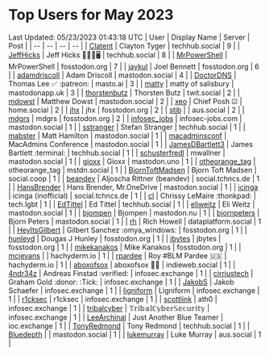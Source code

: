 # Top Users for May 2023
Last Updated: 05/23/2023 01:43:18 UTC
| User | Display Name | Server | Post |
| -- | -- | -- | -- |
| [Clatent](https://techhub.social/@Clatent) | Clayton Tyger | techhub.social | 9 |
| [JeffHicks](https://techhub.social/@JeffHicks) | Jeff Hicks 🐶🎼🍷🖥️ | techhub.social | 8 |
| [MrPowerShell](https://fosstodon.org/@MrPowerShell) | MrPowerShell | fosstodon.org | 7 |
| [jaykul](https://fosstodon.org/@jaykul) | Joel Bennett | fosstodon.org | 6 |
| [adamdriscoll](https://mastodon.social/@adamdriscoll) | Adam Driscoll | mastodon.social | 4 |
| [DoctorDNS](https://masto.ai/@DoctorDNS) | Thomas Lee ✅ :patreon: | masto.ai | 3 |
| [matty](https://mastodonapp.uk/@matty) | matty of salisbury | mastodonapp.uk | 3 |
| [thorstenbutz](https://twit.social/@thorstenbutz) | Thorsten Butz | twit.social | 2 |
| [mdowst](https://mastodon.social/@mdowst) | Matthew Dowst | mastodon.social | 2 |
| [xeo](https://home.social/@xeo) | Chief Posh ☑ | home.social | 2 |
| [jhx](https://fosstodon.org/@jhx) | jhx | fosstodon.org | 2 |
| [stib](https://aus.social/@stib) |  | aus.social | 2 |
| [mdgrs](https://fosstodon.org/@mdgrs) | mdgrs | fosstodon.org | 2 |
| [infosec_jobs](https://mastodon.social/@infosec_jobs) | infosec-jobs.com | mastodon.social | 1 |
| [sstranger](https://techhub.social/@sstranger) | Stefan Stranger | techhub.social | 1 |
| [mabster](https://mastodon.social/@mabster) | Matt Hamilton | mastodon.social | 1 |
| [macadminsconf](https://mastodon.social/@macadminsconf) | MacAdmins Conference | mastodon.social | 1 |
| [JamesDBartlett3](https://techhub.social/@JamesDBartlett3) | James Bartlett :terminal: | techhub.social | 1 |
| [schusterfredl](https://mastodon.social/@schusterfredl) | mwallner | mastodon.social | 1 |
| [gioxx](https://mastodon.uno/@gioxx) | Gioxx | mastodon.uno | 1 |
| [otheorange_tag](https://mstdn.social/@otheorange_tag) | otheorange_tag | mstdn.social | 1 |
| [BjornToftMadsen](https://social.coop/@BjornToftMadsen) | Bjorn Toft Madsen | social.coop | 1 |
| [beandev](https://social.tchncs.de/@beandev) | Aljoscha Rittner (beandev) | social.tchncs.de | 1 |
| [HansBrender](https://mastodon.social/@HansBrender) | Hans Brender, Mr.OneDrive | mastodon.social | 1 |
| [icinga](https://social.tchncs.de/@icinga) | icinga (inofficial) | social.tchncs.de | 1 |
| [cl](https://tech.lgbt/@cl) | Chrissy LeMaire :thonkpad: | tech.lgbt | 1 |
| [EdTittel](https://techhub.social/@EdTittel) | Ed Tittel | techhub.social | 1 |
| [eliweitz](https://mastodon.social/@eliweitz) | Eli Weitz | mastodon.social | 1 |
| [bjompen](https://mastodon.nu/@bjompen) | Bjompen | mastodon.nu | 1 |
| [bjornpeters](https://mastodon.social/@bjornpeters) | Bjorn Peters | mastodon.social | 1 |
| [rh](https://dataplatform.social/@rh) | Rich Howell | dataplatform.social | 1 |
| [HeyItsGilbert](https://fosstodon.org/@HeyItsGilbert) | Gilbert Sanchez :omya_windows: | fosstodon.org | 1 |
| [hunleyd](https://fosstodon.org/@hunleyd) | Dougas J Hunley | fosstodon.org | 1 |
| [jbytes](https://fosstodon.org/@jbytes) | jbytes | fosstodon.org | 1 |
| [mikekanakos](https://fosstodon.org/@mikekanakos) | Mike Kanakos | fosstodon.org | 1 |
| [mcjevans](https://hachyderm.io/@mcjevans) |  | hachyderm.io | 1 |
| [rpardee](https://hachyderm.io/@rpardee) | Roy #BLM Pardee 🇺🇸 | hachyderm.io | 1 |
| [aboxofsox](https://indieweb.social/@aboxofsox) | aboxofsox 🧙🏼 | indieweb.social | 1 |
| [4ndr34z](https://infosec.exchange/@4ndr34z) | Andreas Finstad :verified: | infosec.exchange | 1 |
| [cirriustech](https://infosec.exchange/@cirriustech) | Graham Gold :donor: :Tick: | infosec.exchange | 1 |
| [JakobS](https://infosec.exchange/@JakobS) | Jakob Schaefer | infosec.exchange | 1 |
| [ligniform](https://infosec.exchange/@ligniform) | Ligniform | infosec.exchange | 1 |
| [r1cksec](https://infosec.exchange/@r1cksec) | r1cksec | infosec.exchange | 1 |
| [scottlink](https://infosec.exchange/@scottlink) | ath0 | infosec.exchange | 1 |
| [tribalcyber](https://infosec.exchange/@tribalcyber) | 𝕋𝕣𝕚𝕓𝕒𝕝ℂ𝕪𝕓𝕖𝕣𝕊𝕖𝕔𝕦𝕣𝕚𝕥𝕪 | infosec.exchange | 1 |
| [LeeArchinal](https://ioc.exchange/@LeeArchinal) | Just Another Blue Teamer | ioc.exchange | 1 |
| [TonyRedmond](https://techhub.social/@TonyRedmond) | Tony Redmond | techhub.social | 1 |
| [Bluedepth](https://mastodon.social/@Bluedepth) |  | mastodon.social | 1 |
| [lukemurray](https://aus.social/@lukemurray) | Luke Murray | aus.social | 1 |
